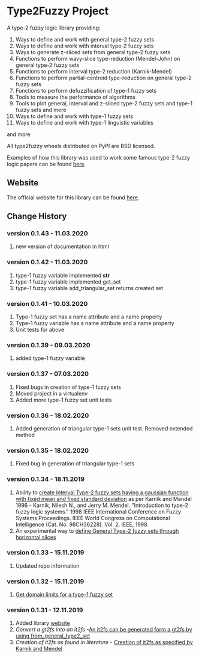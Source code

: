 # Type2Fuzzy Project

A type-2 fuzzy logic library providing:

1. Ways to define and work with general type-2 fuzzy sets
2. Ways to define and work with interval type-2 fuzzy sets
3. Ways to generate z-sliced sets from general type-2 fuzzy sets
4. Functions to perform wavy-slice type-reduction (Mendel-John) on general type-2 fuzzy sets
5. Functions to perform interval type-2 reduction (Karnik-Mendel)
6. Functions to perform partial-centroid type-reduction on general type-2 fuzzy sets
7. Functions to perform defuzzification of type-1 fuzzy sets
8. Tools to measure the performance of algorithms
9. Tools to plot general, interval and z-sliced type-2 fuzzy sets and type-1 fuzzy sets and more
10. Ways to define and work with type-1 fuzzy sets
11. Ways to define and work with type-1 linguistic variables

and more

All type2fuzzy wheels distributed on PyPI are BSD licensed.

Examples of how this library was used to work some famous type-2 fuzzy logic papers can be found [here](https://github.com/carmelgafa/type2fuzzy_examples).

## Website

The official website for this library can be found [here](http://t2fuzz.com).

## Change History

### version 0.1.43 - 11.03.2020

1. new version of documentation in html

### version 0.1.42 - 11.03.2020

1. type-1 fuzzy variable implemented __str__
2. type-1 fuzzy variable implemented get_set
3. type-1 fuzzy variable add_triangular_set returns created set

### version 0.1.41 - 10.03.2020

1. Type-1 fuzzy set has a name attribute and a name property
2. Type-1 fuzzy variable has a name attribute and a name property
3. Unit tests for above

### version 0.1.39 - 09.03.2020

1. added type-1 fuzzy variable

### version 0.1.37 - 07.03.2020

1. Fixed bugs in creation of type-1 fuzzy sets
2. Moved project in a virtualenv
3. Added more type-1 fuzzy set unit tests

### version 0.1.36 - 18.02.2020

1. Added generation of triangular type-1 sets unit test. Removed extended method

### version 0.1.35 - 18.02.2020

1. Fixed bug in generation of triangular type-1 sets

### version 0.1.34 - 18.11.2019

1. Ability to [create Interval Type-2 fuzzy sets having a gaussian function with fixed mean and fixed standard deviation](http://t2fuzz.com/type2fuzzy/membership/generate_it2fs.html) as per Karnik and Mendel 1996 - Karnik, Nilesh N., and Jerry M. Mendel. "Introduction to type-2 fuzzy logic systems." 1998 IEEE International Conference on Fuzzy Systems Proceedings. IEEE World Congress on Computational Intelligence (Cat. No. 98CH36228). Vol. 2. IEEE, 1998.
2. An experimental way to [define General Type-2 fuzzy sets through horizontal slices](http://t2fuzz.com/membership/type2fuzzy/generate_gt2mf.html)

### version 0.1.33 - 15.11.2019

1. Updated repo information

### version 0.1.32 - 15.11.2019

1. [Get domain limits for a type-1 fuzzy set](http://t2fuzz.com/type2fuzzy/membership/type1fuzzyset.html#type2fuzzy.membership.type1fuzzyset.Type1FuzzySet.domain_limits)

### version 0.1.31 - 12.11.2019

1. Added library [website](http://t2fuzz.com)
2. *Convert a gt2fs into an it2fs* -[An it2fs can be generated form a gt2fs by using from_general_type2_set](http://t2fuzz.com/type2fuzzy/membership/intervaltype2fuzzyset.html#type2fuzzy.membership.intervaltype2fuzzyset.IntervalType2FuzzySet.from_general_type2_set)
3. *Creation of it2fs as found in literature* - [Creation of it2fs as specified by Karnik and Mendel](http://t2fuzz.com/type2fuzzy/membership/generate_it2fs.html)
